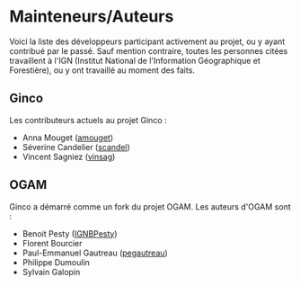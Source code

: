 Mainteneurs/Auteurs
===================

Voici la liste des développeurs participant activement au projet, ou y ayant contribué par le passé.
Sauf mention contraire, toutes les personnes citées travaillent à l'IGN (Institut National de l'Information
 Géographique et Forestière), ou y ont travaillé au moment des faits. 

Ginco
-----
 
Les contributeurs actuels au projet Ginco : 

* Anna Mouget  ([amouget](https://github.com/amouget))
* Séverine Candelier ([scandel](https://github.com/scandel))
* Vincent Sagniez ([vinsag](https://github.com/vinsag))


OGAM 
----

Ginco a démarré comme un fork du projet OGAM. Les auteurs d'OGAM sont : 

* Benoit Pesty ([IGNBPesty](https://github.com/IGNBPesty))
* Florent Bourcier 
* Paul-Emmanuel Gautreau ([pegautreau](https://github.com/pegautreau))
* Philippe Dumoulin
* Sylvain Galopin
